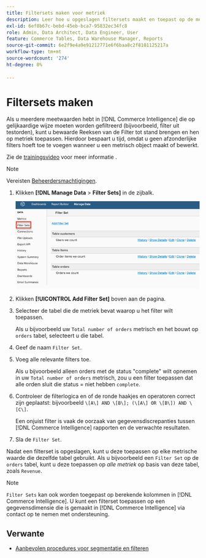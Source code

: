 ```yaml
---
title: Filtersets maken voor metriek
description: Leer hoe u opgeslagen filtersets maakt en toepast op de metriek.
exl-id: 6ef8b67c-bebd-45eb-bca7-95832ec34fc8
role: Admin, Data Architect, Data Engineer, User
feature: Commerce Tables, Data Warehouse Manager, Reports
source-git-commit: 6e2f9e4a9e91212771e6f6baa8c2f8101125217a
workflow-type: tm+mt
source-wordcount: '274'
ht-degree: 0%

---
```


# Filtersets maken

Als u meerdere meetwaarden hebt in [!DNL Commerce Intelligence] die op gelijkaardige wijze moeten worden gefiltreerd (bijvoorbeeld, filter uit testorden), kunt u bewaarde Reeksen van de Filter tot stand brengen en hen op metriek toepassen. Hierdoor bespaart u tijd, omdat u geen afzonderlijke filters hoeft toe te voegen wanneer u een metrisch object maakt of bewerkt.

Zie de [trainingsvideo](https://experienceleague.adobe.com/docs/commerce-knowledge-base/kb/how-to/mbi-training-video-filter-sets.html) voor meer informatie .

>[!NOTE]
>
>Vereisten [Beheerdersmachtigingen](../../administrator/user-management/user-management.md).

1. Klikken **[!DNL Manage Data** > **Filter Sets]** in de zijbalk.

   ![](../../assets/create-filter-sets.png)

1. Klikken **[!UICONTROL Add Filter Set]** boven aan de pagina.

1. Selecteer de tabel die de metriek bevat waarop u het filter wilt toepassen.

   Als u bijvoorbeeld uw `Total number of orders` metrisch en het bouwt op `orders` tabel, selecteert u die tabel.

1. Geef de naam `Filter Set`.

1. Voeg alle relevante filters toe.

   Als u bijvoorbeeld alleen orders met de status &quot;complete&quot; wilt opnemen in uw `Total number of orders` metrisch, zou u een filter toepassen dat alle orden sluit die status = niet hebben `complete`.

1. Controleer de filterlogica en of de ronde haakjes en operatoren correct zijn geplaatst: bijvoorbeeld `\[A\] AND \[B\]; (\[A\] OR \[B\]) AND \[C\]`.

   Een onjuist filter is vaak de oorzaak van gegevensdiscrepanties tussen [!DNL Commerce Intelligence] rapporten en de verwachte resultaten.

1. Sla de `Filter Set`.

Nadat een filterset is opgeslagen, kunt u deze toepassen op elke metrische waarde die dezelfde tabel gebruikt. Als u bijvoorbeeld een `Filter Set` op de `orders` tabel, kunt u deze toepassen op *alle metriek* op basis van deze tabel, zoals `Revenue`.

>[!NOTE]
>
>`Filter Sets` kan ook worden toegepast op berekende kolommen in [!DNL Commerce Intelligence]. U kunt een filterset toepassen op een gegevensdimensie die is gemaakt in [!DNL Commerce Intelligence] via contact op te nemen met ondersteuning.

## Verwante

* [Aanbevolen procedures voor segmentatie en filteren](../../best-practices/segment-filter.md)
